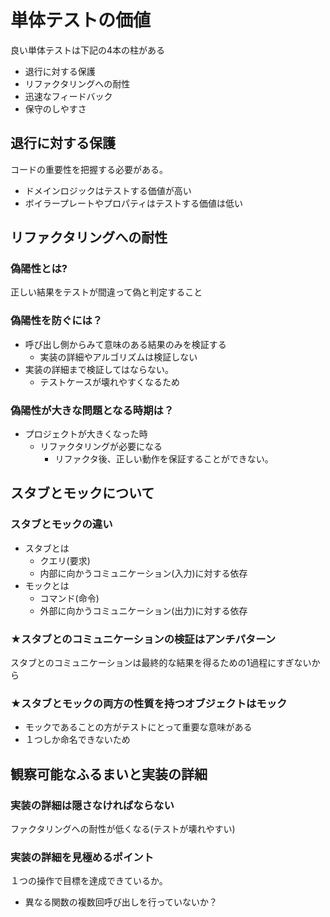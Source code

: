 # 単体テストの価値

良い単体テストは下記の4本の柱がある
- 退行に対する保護
- リファクタリングへの耐性
- 迅速なフィードバック
- 保守のしやすさ

## 退行に対する保護
コードの重要性を把握する必要がある。
- ドメインロジックはテストする価値が高い
- ボイラープレートやプロパティはテストする価値は低い

## リファクタリングへの耐性
### 偽陽性とは?
正しい結果をテストが間違って偽と判定すること

### 偽陽性を防ぐには？
- 呼び出し側からみて意味のある結果のみを検証する
  - 実装の詳細やアルゴリズムは検証しない
- 実装の詳細まで検証してはならない。
  - テストケースが壊れやすくなるため

### 偽陽性が大きな問題となる時期は？
- プロジェクトが大きくなった時
  - リファクタリングが必要になる
    - リファクタ後、正しい動作を保証することができない。

## スタブとモックについて
### スタブとモックの違い
- スタブとは
  - クエリ(要求)
  - 内部に向かうコミュニケーション(入力)に対する依存
- モックとは
  - コマンド(命令)
  - 外部に向かうコミュニケーション(出力)に対する依存

### ★スタブとのコミュニケーションの検証はアンチパターン
スタブとのコミュニケーションは最終的な結果を得るための1過程にすぎないから

### ★スタブとモックの両方の性質を持つオブジェクトはモック
- モックであることの方がテストにとって重要な意味がある
- １つしか命名できないため

## 観察可能なふるまいと実装の詳細

### 実装の詳細は隠さなければならない
ファクタリングへの耐性が低くなる(テストが壊れやすい)

### 実装の詳細を見極めるポイント
１つの操作で目標を達成できているか。
  - 異なる関数の複数回呼び出しを行っていないか？
